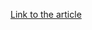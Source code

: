 [Link to the article](https://blog.cyble.com/2023/07/12/microsoft-zero-day-vulnerability-cve-2023-36884-being-actively-exploited/)
